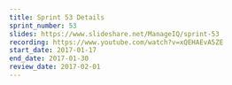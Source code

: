 ```yaml
---
title: Sprint 53 Details
sprint_number: 53
slides: https://www.slideshare.net/ManageIQ/sprint-53
recording: https://www.youtube.com/watch?v=xQEHAEvA5ZE
start_date: 2017-01-17
end_date: 2017-01-30
review_date: 2017-02-01
---
```

